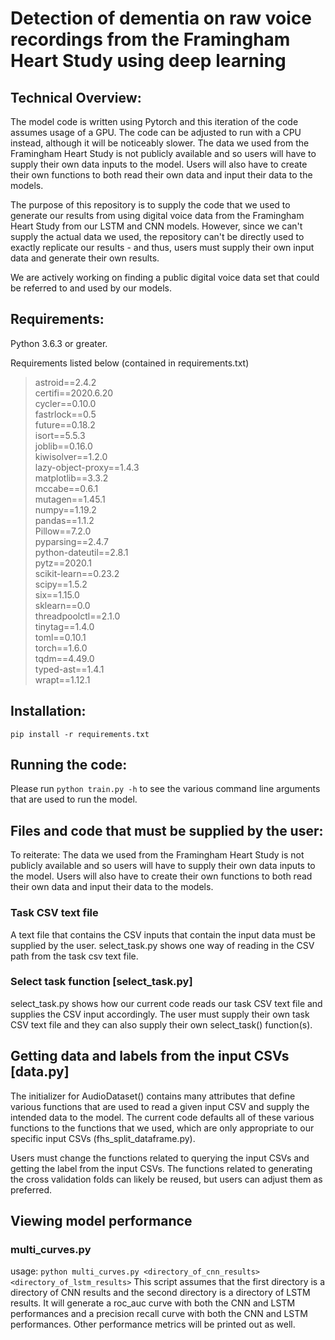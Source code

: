 # Detection of dementia on raw voice recordings from the Framingham Heart Study using deep learning

## Technical Overview:
The model code is written using Pytorch and this iteration of the code assumes usage of a GPU. The code can be adjusted to run with a CPU instead, although it will be noticeably slower. The data we used from the Framingham Heart Study is not publicly available and so users will have to supply their own data inputs to the model. Users will also have to create their own functions to both read their own data and input their data to the models.

The purpose of this repository is to supply the code that we used to generate our results from using digital voice data from the Framingham Heart Study from our LSTM and CNN models. However, since we can't supply the actual data we used, the repository can't be directly used to exactly replicate our results - and thus, users must supply their own input data and generate their own results.

We are actively working on finding a public digital voice data set that could be referred to and used by our models.

## Requirements:
Python 3.6.3 or greater. 

Requirements listed below (contained in requirements.txt)  

>astroid==2.4.2  
certifi==2020.6.20  
cycler==0.10.0  
fastrlock==0.5  
future==0.18.2  
isort==5.5.3  
joblib==0.16.0  
kiwisolver==1.2.0  
lazy-object-proxy==1.4.3  
matplotlib==3.3.2  
mccabe==0.6.1  
mutagen==1.45.1  
numpy==1.19.2  
pandas==1.1.2  
Pillow==7.2.0  
pyparsing==2.4.7  
python-dateutil==2.8.1  
pytz==2020.1  
scikit-learn==0.23.2  
scipy==1.5.2  
six==1.15.0  
sklearn==0.0  
threadpoolctl==2.1.0  
tinytag==1.4.0  
toml==0.10.1  
torch==1.6.0  
tqdm==4.49.0  
typed-ast==1.4.1  
wrapt==1.12.1  

## Installation:
`pip install -r requirements.txt`

## Running the code:
Please run `python train.py -h` to see the various command line arguments that are used to run the model.

## Files and code that must be supplied by the user:
To reiterate: The data we used from the Framingham Heart Study is not publicly available and so users will have to supply their own data inputs to the model. Users will also have to create their own functions to both read their own data and input their data to the models.
### Task CSV text file
A text file that contains the CSV inputs that contain the input data must be supplied by the user. select_task.py shows one way of reading in the CSV path from the task csv text file.
### Select task function [select_task.py]
select_task.py shows how our current code reads our task CSV text file and supplies the CSV input accordingly. The user must supply their own task CSV text file and they can also supply their own select_task() function(s).
## Getting data and labels from the input CSVs [data.py]
The initializer for AudioDataset() contains many attributes that define various functions that are used to read a given input CSV and supply the intended data to the model. The current code defaults all of these various functions to the functions that we used, which are only appropriate to our specific input CSVs (fhs_split_dataframe.py).

Users must change the functions related to querying the input CSVs and getting the label from the input CSVs. The functions related to generating the cross validation folds can likely be reused, but users can adjust them as preferred.

## Viewing model performance
### multi_curves.py
usage: `python multi_curves.py <directory_of_cnn_results> <directory_of_lstm_results>`
This script assumes that the first directory is a directory of CNN results and the second directory is a directory of LSTM results. It will generate a roc_auc curve with both the CNN and LSTM performances and a precision recall curve with both the CNN and LSTM performances. Other performance metrics will be printed out as well.
